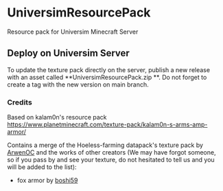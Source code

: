 # UniversimResourcePack
Resource pack for Universim Minecraft Server

## Deploy on Universim Server

To update the texture pack directly on the server, publish a new release with an asset called **UniversimResourcePack.zip **. Do not forget to create a tag with the new version on main branch.

### Credits
Based on kalam0n's resource pack  
https://www.planetminecraft.com/texture-pack/kalam0n-s-arms-amp-armor/

Contains a merge of the Hoeless-farming datapack's texture pack by [ArwenOC](https://www.planetminecraft.com/member/arwenoc/)
and the works of other creators (We may have forgot someone, so if you pass by and see your texture, do not hesitated to tell us and you will be added to the list):

- fox armor by [boshi59](https://www.planetminecraft.com/member/boshi59/)

